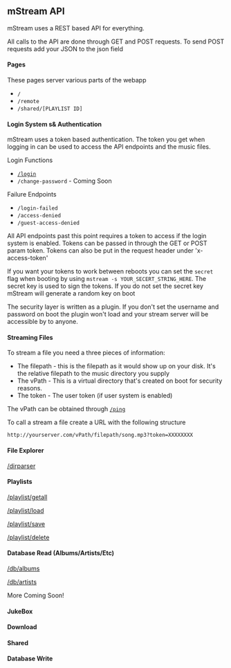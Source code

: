 ## mStream API

mStream uses a REST based API for everything.  

All calls to the API are done through GET and POST requests.  To send POST requests add your JSON to the json field

#### Pages

These pages server various parts of the webapp

* `/`
* `/remote`
* `/shared/[PLAYLIST ID]`

#### Login System s& Authentication

mStream uses a token based authentication.  The token you get when logging in can be used to access the API endpoints and the music files.

Login Functions
* [`/login`](API/login.md)
* `/change-password` - Coming Soon

Failure Endpoints
* `/login-failed`
* `/access-denied`
* `/guest-access-denied`

All API endpoints past this point requires a token to access if the login system is enabled.  Tokens can be passed in through the GET or POST param token.  Tokens can also be put in the request header under 'x-access-token'

If you want your tokens to work between reboots you can set the `secret` flag when booting by using `mstream -s YOUR_SECERT_STRING_HERE`.  The secret key is used to sign the tokens. If you do not set the secret key mStream will generate a random key on boot

The security layer is written as a plugin.  If you don't set the username and password on boot the plugin won't load and your stream server will be accessible by to anyone.

#### Streaming Files

To stream a file you need a three pieces  of information:
- The filepath - this is the filepath as it would show up on your disk.  It's the relative filepath to the music directory  you supply
- The vPath - This is a virtual directory that's created on boot for security reasons.  
- The token - The user token (if user system is enabled)

The vPath can be obtained through [`/ping`](API/ping.md)

To call a stream a file create a URL with the following structure
```
http://yourserver.com/vPath/filepath/song.mp3?token=XXXXXXXX
```


#### File Explorer

[/dirparser](API/dirparser.md)

#### Playlists

[/playlist/getall](API/playlist_getall.md)

[/playlist/load](API/playlist_load.md)

[/playlist/save](API/playlist_save.md)

[/playlist/delete](API/playlist_delete.md)

#### Database Read (Albums/Artists/Etc)

[/db/albums](API/db_albums.md)

[/db/artists](API/db_artists.md)

More Coming Soon!

#### JukeBox

#### Download

#### Shared

#### Database Write
